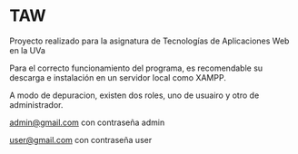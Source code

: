 # TAW
Proyecto realizado para la asignatura de Tecnologías de Aplicaciones Web en la UVa

Para el correcto funcionamiento del programa, es recomendable su descarga e instalación en un servidor local como XAMPP.

A modo de depuracion, existen dos roles, uno de usuairo y otro de administrador.

admin@gmail.com con contraseña admin

user@gmail.com con contraseña user


